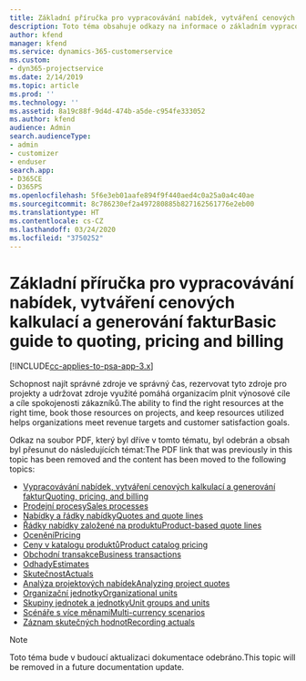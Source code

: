 ```yaml
---
title: Základní příručka pro vypracovávání nabídek, vytváření cenových kalkulací a generování faktur
description: Toto téma obsahuje odkazy na informace o základním vypracovávání nabídek, vytváření cenových kalkulací a generování faktur v Project Service Automation.
author: kfend
manager: kfend
ms.service: dynamics-365-customerservice
ms.custom:
- dyn365-projectservice
ms.date: 2/14/2019
ms.topic: article
ms.prod: ''
ms.technology: ''
ms.assetid: 8a19c88f-9d4d-474b-a5de-c954fe333052
ms.author: kfend
audience: Admin
search.audienceType:
- admin
- customizer
- enduser
search.app:
- D365CE
- D365PS
ms.openlocfilehash: 5f6e3eb01aafe894f9f440aed4c0a25a0a4c40ae
ms.sourcegitcommit: 8c786230ef2a497280885b827162561776e2eb00
ms.translationtype: HT
ms.contentlocale: cs-CZ
ms.lasthandoff: 03/24/2020
ms.locfileid: "3750252"
---
```

# <a name="basic-guide-to-quoting-pricing-and-billing"></a><span data-ttu-id="0c142-103">Základní příručka pro vypracovávání nabídek, vytváření cenových kalkulací a generování faktur</span><span class="sxs-lookup"><span data-stu-id="0c142-103">Basic guide to quoting, pricing and billing</span></span>

[!INCLUDE[cc-applies-to-psa-app-3.x](../../includes/cc-applies-to-psa-app-3x.md)]

<span data-ttu-id="0c142-104">Schopnost najít správné zdroje ve správný čas, rezervovat tyto zdroje pro projekty a udržovat zdroje využité pomáhá organizacím plnit výnosové cíle a cíle spokojenosti zákazníků.</span><span class="sxs-lookup"><span data-stu-id="0c142-104">The ability to find the right resources at the right time, book those resources on projects, and keep resources utilized helps organizations meet revenue targets and customer satisfaction goals.</span></span> 

<span data-ttu-id="0c142-105">Odkaz na soubor PDF, který byl dříve v tomto tématu, byl odebrán a obsah byl přesunut do následujících témat:</span><span class="sxs-lookup"><span data-stu-id="0c142-105">The PDF link that was previously in this topic has been removed and the content has been moved to the following topics:</span></span>

- [<span data-ttu-id="0c142-106">Vypracovávání nabídek, vytváření cenových kalkulací a generování faktur</span><span class="sxs-lookup"><span data-stu-id="0c142-106">Quoting, pricing, and billing</span></span>](../quote-bill-price.md)
- [<span data-ttu-id="0c142-107">Prodejní procesy</span><span class="sxs-lookup"><span data-stu-id="0c142-107">Sales processes</span></span>](../basic-sales-process.md)
- [<span data-ttu-id="0c142-108">Nabídky a řádky nabídky</span><span class="sxs-lookup"><span data-stu-id="0c142-108">Quotes and quote lines</span></span>](../basic-quote-lines.md)
- [<span data-ttu-id="0c142-109">Řádky nabídky založené na produktu</span><span class="sxs-lookup"><span data-stu-id="0c142-109">Product-based quote lines</span></span>](../product-based-quote-lines.md)
- [<span data-ttu-id="0c142-110">Ocenění</span><span class="sxs-lookup"><span data-stu-id="0c142-110">Pricing</span></span>](../basic-pricing.md)
- [<span data-ttu-id="0c142-111">Ceny v katalogu produktů</span><span class="sxs-lookup"><span data-stu-id="0c142-111">Product catalog pricing</span></span>](../product-catalog-pricing.md)
- [<span data-ttu-id="0c142-112">Obchodní transakce</span><span class="sxs-lookup"><span data-stu-id="0c142-112">Business transactions</span></span>](../basic-business-transactions.md)
- [<span data-ttu-id="0c142-113">Odhady</span><span class="sxs-lookup"><span data-stu-id="0c142-113">Estimates</span></span>](../estimates.md)
- [<span data-ttu-id="0c142-114">Skutečnost</span><span class="sxs-lookup"><span data-stu-id="0c142-114">Actuals</span></span>](../actuals.md)
- [<span data-ttu-id="0c142-115">Analýza projektových nabídek</span><span class="sxs-lookup"><span data-stu-id="0c142-115">Analyzing project quotes</span></span>](../basic-analyzing-quotes.md)
- [<span data-ttu-id="0c142-116">Organizační jednotky</span><span class="sxs-lookup"><span data-stu-id="0c142-116">Organizational units</span></span>](../advanced-organizational.md)
- [<span data-ttu-id="0c142-117">Skupiny jednotek a jednotky</span><span class="sxs-lookup"><span data-stu-id="0c142-117">Unit groups and units</span></span>](../advanced-units.md)
- [<span data-ttu-id="0c142-118">Scénáře s více měnami</span><span class="sxs-lookup"><span data-stu-id="0c142-118">Multi-currency scenarios</span></span>](../advanced-currency.md)
- [<span data-ttu-id="0c142-119">Záznam skutečných hodnot</span><span class="sxs-lookup"><span data-stu-id="0c142-119">Recording actuals</span></span>](../advanced-actuals.md)

> [!NOTE]
> <span data-ttu-id="0c142-120">Toto téma bude v budoucí aktualizaci dokumentace odebráno.</span><span class="sxs-lookup"><span data-stu-id="0c142-120">This topic will be removed in a future documentation update.</span></span> 
